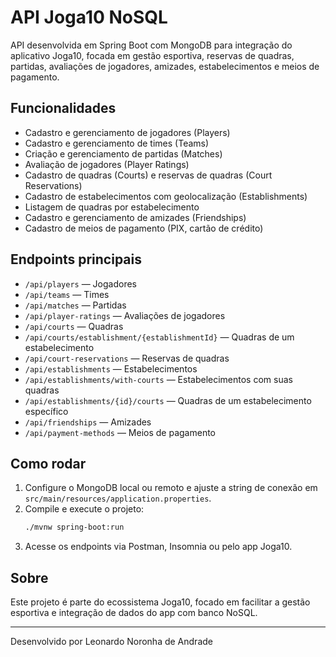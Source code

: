 # API Joga10 NoSQL

API desenvolvida em Spring Boot com MongoDB para integração do aplicativo Joga10, focada em gestão esportiva, reservas de quadras, partidas, avaliações de jogadores, amizades, estabelecimentos e meios de pagamento.

## Funcionalidades
- Cadastro e gerenciamento de jogadores (Players)
- Cadastro e gerenciamento de times (Teams)
- Criação e gerenciamento de partidas (Matches)
- Avaliação de jogadores (Player Ratings)
- Cadastro de quadras (Courts) e reservas de quadras (Court Reservations)
- Cadastro de estabelecimentos com geolocalização (Establishments)
- Listagem de quadras por estabelecimento
- Cadastro e gerenciamento de amizades (Friendships)
- Cadastro de meios de pagamento (PIX, cartão de crédito)

## Endpoints principais
- `/api/players` — Jogadores
- `/api/teams` — Times
- `/api/matches` — Partidas
- `/api/player-ratings` — Avaliações de jogadores
- `/api/courts` — Quadras
- `/api/courts/establishment/{establishmentId}` — Quadras de um estabelecimento
- `/api/court-reservations` — Reservas de quadras
- `/api/establishments` — Estabelecimentos
- `/api/establishments/with-courts` — Estabelecimentos com suas quadras
- `/api/establishments/{id}/courts` — Quadras de um estabelecimento específico
- `/api/friendships` — Amizades
- `/api/payment-methods` — Meios de pagamento

## Como rodar
1. Configure o MongoDB local ou remoto e ajuste a string de conexão em `src/main/resources/application.properties`.
2. Compile e execute o projeto:
   ```sh
   ./mvnw spring-boot:run
   ```
3. Acesse os endpoints via Postman, Insomnia ou pelo app Joga10.

## Sobre
Este projeto é parte do ecossistema Joga10, focado em facilitar a gestão esportiva e integração de dados do app com banco NoSQL.

---

Desenvolvido por Leonardo Noronha de Andrade
